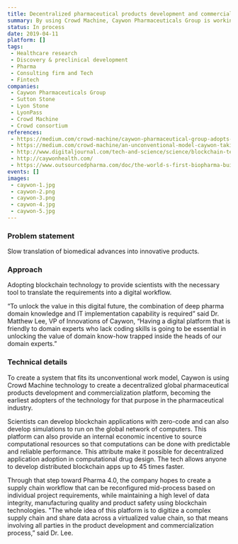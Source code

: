 ```yaml
---
title: Decentralized pharmaceutical products development and commercialization platform
summary: By using Crowd Machine, Caywon Pharmaceuticals Group is working on adopting a blockchain-based platform to provide its scientists with the necessary IT tools to translate their requirements into a digital workflow. The company will be able to decentralize the pharmaceuticals development process. This will enable Caywon to bring remote teams together and standardize processes, systems and information sharing in a secure way.
status: In process
date: 2019-04-11
platform: []
tags:
 - Healthcare research
 - Discovery & preclinical development
 - Pharma
 - Consulting firm and Tech
 - Fintech
companies:
 - Caywon Pharmaceuticals Group
 - Sutton Stone
 - Lyon Stone
 - LyonPass
 - Crowd Machine
 - Crowd consortium
references:
 - https://medium.com/crowd-machine/caywon-pharmaceutical-group-adopts-crowd-machine-to-power-its-digital-transformation-strategy-in-ce32c3d53aa8
 - https://medium.com/crowd-machine/an-unconventional-model-caywon-taking-advantage-of-crowd-machine-platform-ee8558643e56
 - http://www.digitaljournal.com/tech-and-science/science/blockchain-technology-to-equip-scientists-and-drug-developers/article/510863
 - http://caywonhealth.com/
 - https://www.outsourcedpharma.com/doc/the-world-s-first-biopharma-built-on-blockchain-0001
events: []
images: 
 - caywon-1.jpg
 - caywon-2.png
 - caywon-3.png
 - caywon-4.jpg
 - caywon-5.jpg
---
```


### Problem statement

Slow translation of biomedical advances into innovative products.

### Approach

Adopting blockchain technology to provide scientists with the necessary tool to translate the requirements into a digital workflow.

“To unlock the value in this digital future, the combination of deep pharma domain knowledge and IT implementation capability is required” said Dr. Matthew Lee, VP of Innovations of Caywon, “Having a digital platform that is friendly to domain experts who lack coding skills is going to be essential in unlocking the value of domain know-how trapped inside the heads of our domain experts.”

### Technical details

To create a system that fits its unconventional work model, Caywon is using Crowd Machine technology to create a decentralized global pharmaceutical products development and commercialization platform, becoming the earliest adopters of the technology for that purpose in the pharmaceutical industry.

Scientists can develop blockchain applications with zero-code and can also develop simulations to run on the global network of computers. This platform can also provide an internal economic incentive to source computational resources so that computations can be done with predictable and reliable performance. This attribute make it possible for decentralized application adoption in computational drug design. The tech allows anyone to develop distributed blockchain apps up to 45 times faster.

Through that step toward Pharma 4.0, the company hopes to create a supply chain workflow that can be reconfigured mid-process based on individual project requirements, while maintaining a high level of data integrity, manufacturing quality and product safety using blockchain technologies. "The whole idea of this platform is to digitize a complex supply chain and share data across a virtualized value chain, so that means involving all parties in the product development and commercialization process,” said Dr. Lee.


